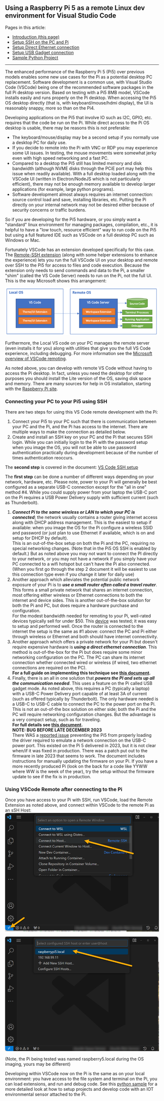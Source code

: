 ## Using a Raspberry Pi 5 as a remote Linux dev environment for Visual Studio Code

Pages in this article:
- [Introduction (this page)](./)
- [Setup SSH on the PC and Pi](rpi-ssh-vscode-setup)
- [Setup Direct Ethernet connection](rpi-vscode-ethernet)
- [Setup USB Gadget connection](rpi-usb-gadget)
- [Sample Python Project](python_sample_project)
<hr />
The enhanced performance of the Raspberry Pi 5 (Pi5) over previous models enables some new use cases for the Pi as a potential desktop PC replacement.  Software development is a common use, with Visual Studio Code (VSCode) being one of the recommended software packages in the full Pi desktop version.  Based on testing with a Pi5 8MB model, VSCode installs easily and runs properly on the Pi desktop.  When accessing the Pi5 OS desktop directly (that is, with keyboard/mouse/hdmi display), the UI is reasonably snappy, more so than on the Pi4.

Developing applications on the Pi5 that involve IO such as I2C, GPIO, etc. requires that the code be run on the Pi.  While direct access to the Pi OS desktop is usable, there may be reasons this is not preferable:
* The keyboard/mouse/display may be a second setup if you normally use a desktop PC for daily use.
* If you decide to remote into the Pi with VNC or RDP you may experience some UI issues.  In testing, the mouse movements were somewhat jerky even with high speed networking and a fast PC.
* Compared to a desktop the Pi5 still has limited memory and disk bandwidth (although NVME disks through the PCiE port may help this issue when readily available).  With a full desktop loaded along with the VSCode UI (written in Electron/NodeJS which is not particularly efficient), there may not be enough memory available to develop larger applications (for example, large python programs).
* Software development almost always requires an internet connection: source control load and save, installing libraries, etc.  Putting the Pi directly on your internal network may not be desired either because of security concerns or traffic burdens.

So if you are developing for the Pi5 hardware, or you simply want a "standard" linux environment for managing packages, compilation, etc., it is helpful to have a "low touch, resource efficient" way to run code on the Pi5 but using a full featured IDE such as VSCode on a full desktop PC such as Windows or Mac.

Fortunately VSCode has an extension developed specifically for this case.  The [Remote-SSH extension](https://marketplace.visualstudio.com/items?itemName=ms-vscode-remote.remote-ssh) (along with some helper extensions to enhance the experience) lets you run the full VSCode UI on your desktop and remote over SSH to the Pi5 for access to files and code execution.  Because the extension only needs to send commands and data to the Pi, a smaller "shim" (called the VS Code Server) needs to run on the Pi, not the full UI. This is the way Microsoft shows this arrangement:

![Alt text](images/image.png)

Furthermore, the Local VS code on your PC manages the remote server (even installs it for you) along with utilities that give you the full VS Code experience, including debugging.  For more information see the 
[Microsoft overview of VSCode remoting](https://code.visualstudio.com/docs/remote/remote-overview).

As noted above, you can develop with remote VS Code without having to access the Pi desktop.  In fact, unless you need the desktop for other purposes you should install the Lite version of the OS, saving disk space and memory.  There are many sources for help in OS installation, starting with the [Raspberry Pi site](https://www.raspberrypi.com/documentation/computers/getting-started.html#installing-the-operating-system).

### Connecting your PC to your Pi5 using SSH

There are two steps for using this VS Code remote development with the Pi:
1. Connect your Pi5 to your PC such that there is communication between your PC and the Pi, and the Pi has access to the internet. There are multiple ways to make the connection as detailed below.
2. Create and install an SSH key on your PC and the Pi that secures SSH login.  While you can initially login to the Pi with the password setup when you image the OS, you will not be able to use password authentication practically during development because of the number of times authentication reoccurs.  

The **second step** is covered in the document:  [VS Code SSH setup](rpi-ssh-vscode-setup.md)

The **first step** can be done a number of different ways depending on your network, hardware, etc.  Please note, power to your Pi will generally be best configured as a separate USB-C connection except for the "all in one" method #4.  While you could supply power from your laptop the USB-C port on the Pi requires a USB Power Delivery supply with sufficient current (such as Thunderbolt).  
1. ***Connect Pi to the same wireless or LAN to which your PC is connected***; the network usually contains a router giving internet access along with DHCP address management.  This is the easiest to setup if available: when you image the OS for the Pi configure a wireless SSID and password (or just plan to use Ethernet if available, which is on and setup for DHCP by default).  
This is an out-of-the-box setup on both the Pi and the PC, requiring no special networking changes.  (Note that in the Pi5 OS SSH is enabled by default.) But as noted above you may not want to connect the PI directly to your network, or you may not have a network if you simply have your PC connected to a wifi hotspot but can't have the Pi also connected.  (When you first go through the step 2 document it will be easiest to use this connection type even if you change it later for daily use)
2. Another approach which alleviates the potential public network exposure of your Pi is to ***use a small router often called a travel router***.  This forms a small private network that shares an internet connection, most offering either wireless or Ethernet connections to both the internet and device sides.  This is another out-of-the-box solution for both the Pi and PC, but does require a hardware purchase and configuration.  
For the modest bandwidth needed for remoting to your Pi, well-rated devices typically sell for under $50.  This [device](https://a.co/d/faXdwOX) was tested; it was easy to setup and performed well.  Once the router is connected to the internet the setup is the same as #1 above: connect the PC and Pi either through wireless or Ethernet and both should have internet connectivity.
3. Another approach which offers a private network for your Pi but doesn't require expensive hardware is ***using a direct ethernet connection***.  This method is out-of-the-box for the Pi but does require some minor networking configuration on the PC.  The PC can share its internet connection whether connected wired or wireless (if wired, two ethernet connections are required on the PC).  
**For a full guide on implementing this technique see [this document](rpi-vscode-ethernet.md).**
4. Finally, there is an all in one solution that ***powers the PI and sets up all the communication needed***.  This uses a feature on the Pi called USB gadget mode.  As noted above, this requires a PC (typically a laptop) with a USB-C Power Delivery port capable of at least 3A of current (such as offered typically by Thunderbolt).  The only hardware needed is a USB-C to USB-C cable to connect the PC to the power port on the Pi.  This is not an out-of-the box solution on either side; both the Pi and the PC will require networking configuration changes.  But the advantage is a very compact setup, such as for traveling.  
**For full details see [this document](rpi-usb-gadget.md).**  
**NOTE: BUG BEFORE LATE DECEMBER 2023**  
There WAS a [reported issue](https://github.com/raspberrypi/bookworm-feedback/issues/77) preventing the Pi5 from properly loading the driver required to emulate a network connection on the USB-C power port.  This existed on the Pi 5 delivered in 2023, but it is not clear when/if it was fixed in production.  There was a patch put out to the firmware in late 2023 that seems to work.  The document includes instructions for manually updating the firmware on your Pi. If you have a more recently produced Pi (look on the back for a code like YYWW where WW is the week of the year), try the setup without the firmware update to see if the fix is in production.

### Using VSCode Remote after connecting to the Pi
Once you have access to your Pi with SSH, run VSCode, load the Remote Extension as noted above, and connect within VSCode to the remote Pi as an sSH Host:
![remote-1](images/remote-1.png)

![remote-2](images/remote-2.png)

(Note, the Pi being tested was named raspberry5.local during the OS imaging, yours may be different)

Developing within VSCode now on the Pi is the same as on your local environment: you have access to the file system and terminal on the Pi, you can load extensions, and run and debug code.  See this [python sample](python_sample_project.md) for a more detailed look at how to setup projects and develop code with an IOT environmental sensor attached to the Pi.

